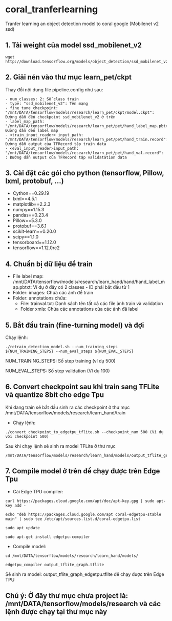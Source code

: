 # coral_tranferlearning
Tranfer learning an object detection model to coral google (Mobilenet v2 ssd)


## 1. Tải weight của model ssd_mobilenet_v2
```
wget http://download.tensorflow.org/models/object_detection/ssd_mobilenet_v2_quantized_300x300_coco_2019_01_03.tar.gz
```


## 2. Giải nén vào thư mục learn_pet/ckpt
Thay đổi nội dung file pipeline.config như sau:
```
- num_classes: 2: Số class train
- type: "ssd_mobilenet_v2": Tên mạng
- fine_tune_checkpoint: "/mnt/DATA/tensorflow/models/research/learn_pet/ckpt/model.ckpt": Đường dẫn đến checkpoint ssd_mobilenet_v2 ở trên
- label_map_path: "/mnt/DATA/tensorflow/models/research/learn_pet/pet/hand_label_map.pbtxt": Đường dẫn đến label map
- <train_input_reader> input_path: "/mnt/DATA/tensorflow/models/research/learn_pet/pet/hand_train.record": Đường dẫn output của TFRecord tập train data
- <eval_input_reader>input_path: "/mnt/DATA/tensorflow/models/research/learn_pet/pet/hand_val.record": : Đường dẫn output của TFRecord tập validatation data
```


## 3. Cài đặt các gói cho python (tensorflow, Pillow, lxml, protobuf, ...)


* Cython==0.29.19
* lxml==4.5.1
* matplotlib==2.2.3
* numpy==1.15.3
* pandas==0.23.4
* Pillow==5.3.0
* protobuf==3.6.1
* scikit-learn==0.20.0
* scipy==1.1.0
* tensorboard==1.12.0
* tensorflow==1.12.0rc2



## 4. Chuẩn bị dữ liệu để train
- File label map: /mnt/DATA/tensorflow/models/research/learn_hand/hand/hand_label_map.pbtxt: Ví dụ ở đây có 2 classes - ID phải bắt đầu từ 1
- Folder: images: Chứa các ảnh để train
- Folder: annotations chứa: 
	- File: trainval.txt: Danh sách tên tất cả các file ảnh train và validation
	- Folder xmls: Chứa các annotations của các ảnh đã label
## 5. Bắt đầu train (fine-turning model) và đợi
Chạy lệnh: 
```
./retrain_detection_model.sh --num_training_steps ${NUM_TRAINING_STEPS} --num_eval_steps ${NUM_EVAL_STEPS}
```

NUM_TRAINING_STEPS: Số step training (ví dụ 500)

NUM_EVAL_STEPS: Số step validation (Ví dụ 100)
## 6. Convert checkpoint sau khi train sang TFLite và quantize 8bit cho edge Tpu
Khi đang train sẽ bắt đầu sinh ra các checkpoint ở thư mục /mnt/DATA/tensorflow/models/research/learn_hand/train
- Chạy lệnh: 
```
./convert_checkpoint_to_edgetpu_tflite.sh --checkpoint_num 500 (Ví dụ với checkpoint 500)
```

Sau khi chạy lệnh sẽ sinh ra model TFLite ở thư mục 
```
/mnt/DATA/tensorflow/models/research/learn_hand/models/output_tflite_graph_edgetpu.tflite
```

## 7. Compile model ở trên để chạy được trên Edge Tpu
- Cài Edge TPU compiler:
```
curl https://packages.cloud.google.com/apt/doc/apt-key.gpg | sudo apt-key add -

echo "deb https://packages.cloud.google.com/apt coral-edgetpu-stable main" | sudo tee /etc/apt/sources.list.d/coral-edgetpu.list

sudo apt update

sudo apt-get install edgetpu-compiler
```
- Compile model:
```
cd /mnt/DATA/tensorflow/models/research/learn_hand/models/

edgetpu_compiler output_tflite_graph.tflite
```
Sẽ sinh ra model: output_tflite_graph_edgetpu.tflite để chạy được trên Edge TPU

## Chú ý: Ở đây thư mục chưa project là: /mnt/DATA/tensorflow/models/research và các lệnh được chạy tại thư mục này

